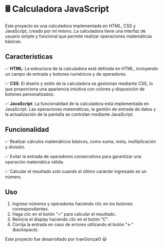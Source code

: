 # 🖩 Calculadora JavaScript

  Este proyecto es una calculadora implementada en HTML, CSS y JavaScript, creado por mí mismo. La calculadora tiene una interfaz de usuario simple y funcional que permite realizar operaciones matemáticas básicas.

## Características

  ✅ **HTML**: La estructura de la calculadora está definida en HTML, incluyendo un campo de entrada y botones numéricos y de operadores.
  
  ✅ **CSS**: El diseño y estilo de la calculadora se gestionan mediante CSS, lo que proporciona una apariencia intuitiva con colores y disposición de botones personalizados.
  
  ✅ **JavaScript**: La funcionalidad de la calculadora está implementada en JavaScript. Las operaciones matemáticas, la gestión de entrada de datos y la actualización de la pantalla se controlan mediante JavaScript.

## Funcionalidad

  ✅ Realizar cálculos matemáticos básicos, como suma, resta, multiplicación y división.
  
  ✅ Evitar la entrada de operadores consecutivos para garantizar una operación matemática válida.
  
  ✅ Calcular el resultado solo cuando el último carácter ingresado es un número.

## Uso

  1. Ingrese números y operadores haciendo clic en los botones correspondientes.
  2. Haga clic en el botón "=" para calcular el resultado.
  3. Reinicie el display haciendo clic en el botón "C".
  4. Corrija la entrada en caso de errores utilizando el botón "←" (backspace).


  Este proyecto fue desarrollado por IvanGonzal0 😃
